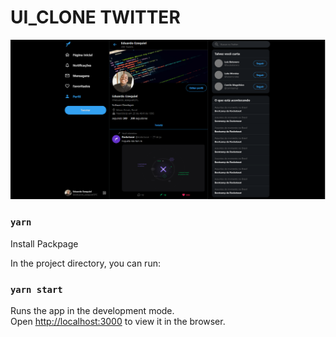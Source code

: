 # UI_CLONE TWITTER

<img src="src/img/twiter.png">

### `yarn`

Install Packpage

In the project directory, you can run:

### `yarn start`

Runs the app in the development mode.<br />
Open [http://localhost:3000](http://localhost:3000) to view it in the browser.
